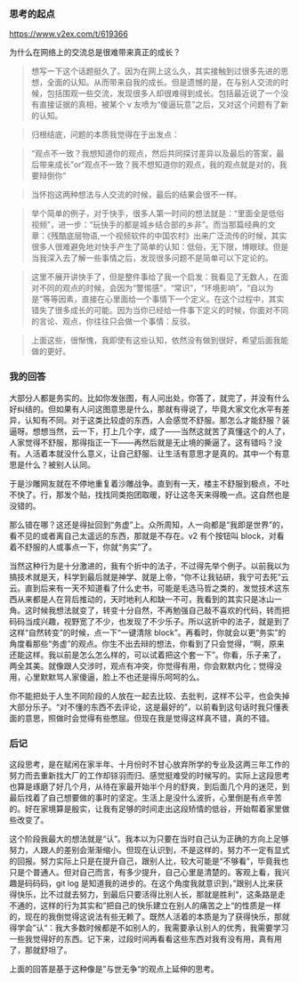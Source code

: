 ### 思考的起点

https://www.v2ex.com/t/619366

为什么在网络上的交流总是很难带来真正的成长？

> 想写一下这个话题挺久了。因为在网上这么久，其实接触到过很多先进的思想，全面的认知。从而带来自我的成长。但是遗憾的是，在与别人交流的时候，包括围观一些交流，发现很多人却很难得到成长。包括最近说了一个没有直接证据的真相，被某个 v 友喷为“傻逼玩意”之后，又对这个问题有了新的认知。

> 归根结底，问题的本质我觉得在于出发点：

> “观点不一致？我想知道你的观点，然后共同探讨差异以及最后的答案，最后带来成长”or“观点不一致？我不想知道你的观点，我的观点就是对的，我要辩倒你”

> 当怀抱这两种想法与人交流的时候，最后的结果会很不一样。

> 举个简单的例子，对于快手，很多人第一时间的想法就是：“里面全是低俗视频”，进一步：“玩快手的都是城乡结合部的乡非”。而当那篇经典的文章：《残酷底层物语,一个视频软件的中国农村》出来广泛流传的时候，其实很多人很难避免地对快手产生了简单的认知：低俗，无下限，博眼球。但是当我深入去了解一些事情之后，发现很多问题不是简单可以下定论的。

> 这里不展开讲快手了，但是整件事给了我一个启发：我看见了无数人，在面对不同的观点的时候，会因为“警惕感”，“常识”，“环境影响”，“自以为是”等等因素，直接在心里面给一个事情下一个定义。在这个过程中，其实错失了很多成长的可能。因为当你已经给一件事下定义的时候，你面对不同的言论、观点，你往往只会做一个事情：反驳。

> 上面这些，很惭愧，我即使有这些认知，依然没有做到很好，希望后面我能做的更好。

### 我的回答

大部分人都是务实的。比如你发张图，有人问出处，你答了，就完了，并没有什么好纠结的。但如果有人问这图意思是什么，那就有得说了，毕竟大家文化水平有差异，认知有不同。对于这类比较虚的东西，人会感觉不舒服。那怎么才能舒服？装逼呀。想想当然，云一下，打上几个字，成了——当然这就苦了真懂这个的人了，人家觉得不舒服，那得指正一下——再然后就是无止境的撕逼了。这有错吗？没有。人活着本就没什么意义，让自己舒服、让生活有意思才是真的。其中一个有意思是什么？被别人认同。

于是沙雕网友就在不停地重复着沙雕战争。直到有一天，楼主不舒服到极点，不吐不快了。行，那发个贴，找找同类抱团取暖，好让这冬天来得晚一点。这自然也是没错的。

那么错在哪？这还是得扯回到“务虚”上。众所周知，人一向都是“我即是世界”的，看不见的或者离自己太遥远的东西，那就是不存在。v2 有个按钮叫 block，对看着不舒服的人或事点一下，你就“务实”了。

当然这种行为是十分激进的，我有个折中的法子，不过得先举个例子。以前我以为搞技术就是天，科学到最后就是神学、就是上帝，“你不让我钻研，我宁可去死”云云。直到后来有一天不知道看了什么史书，可能是毛选马哲之类的，发觉技术这东西从来都是人在背后推动的，天时地利人和缺一不可，我看到的其实只是冰山一角。这时候我想法就变了，转变十分自然，不再勉强自己敲不喜欢的代码，转而把码码当成兴趣，视野宽了不少，也发现了不少乐子。所以这折中的法子，就是到了这样“自然转变”的时候，点一下“一键清除 block”。再看时，你就会以更“务实”的角度看那些“务虚”的观点。你生不出去辩的想法，你看到了只会觉得，“啊，原来还能这样。我以前是怎么怎么样的，可以试着把这个套一下”。你看，乐子来了，两全其美。就像跟人交涉时，观点有冲突，你觉得有用，你会默默内化；觉得没用，心里默默骂人家傻逼，脸上不也还是得乐呵呵的么。

你不能把处于人生不同阶段的人放在一起去比较、去批判，这样不公平，也会失掉大部分乐子。“对不懂的东西不去评论，这是最好的”，以前看到这句话时我只懂表面的意思，照做时会觉得有些憋屈。但现在我是觉得这样真不错，真的不错。

### 后记

这段思考，是在赋闲在家半年、十月份时不甘心放弃所学的专业及这两三年工作的努力而去重新找大厂的工作却铩羽而归、感觉挺难受的时候写的。实际上这段思考也算是琢磨了好几个月，从待在家最开始半个月的舒爽，到后面几个月的迷茫，到最后找着了自己想要做的事时的坚定。生活上是没什么波折，心里倒是有点辛苦的。好在家境算是殷实，让我有足够的时间走出这段矫情的低谷，开始帮着家里做些改变了。

这个阶段我最大的想法就是“认”。我本以为只要在当时自己认为正确的方向上足够努力，人跟人的差别会渐渐缩小。但现在认识到，不是这样的，努力不一定有显式的回报。努力实际上只是在提升自己，跟别人比，较大可能是“不够看”，毕竟我也只是个普通人。但对自己而言，有多少提升，自己心里是清楚的。客观上看，我兴趣是码码码，git log 是知道我的进步的。在这个角度我就意识到，”跟别人比来获得快乐，比不过就去努力，到最后只要活得比别人长，那就是胜利“，这条路是走不通的，这样的行为其实和”把自己的快乐建立在别人的痛苦之上“的性质是一样的，现在的我倒觉得这说法有些无赖了。既然人活着的本质是为了获得快乐，那就得学会”认“：我大多数时候都是不如别人的，我需要承认别人的优秀，我需要学习一些我觉得好的东西。记下来，过段时间再看看这些东西对我有没有用，真有用了，那就舒坦了。

上面的回答是基于这种像是”与世无争“的观点上延伸的思考。
